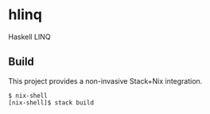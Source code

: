 # hlinq

Haskell LINQ

## Build

This project provides a non-invasive Stack+Nix integration.

```shell
$ nix-shell
[nix-shell]$ stack build
```
